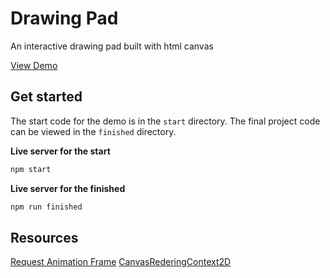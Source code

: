 # Drawing Pad
An interactive drawing pad built with html canvas

[View Demo](https://newmediaarts.github.io/drawing-pad/finished/)

## Get started
The start code for the demo is in the `start` directory. The final project code can be viewed in the `finished` directory.

**Live server for the start**
```sh
npm start
```

**Live server for the finished**
```sh
npm run finished
```

## Resources
[Request Animation Frame](https://developer.mozilla.org/en-US/docs/Web/API/window/requestAnimationFrame)
[CanvasRederingContext2D](https://developer.mozilla.org/en-US/docs/Web/API/CanvasRenderingContext2D)
